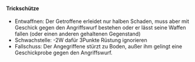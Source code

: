#### Trickschütze

* Entwaffnen: Der Getroffene erleidet nur halben Schaden, muss aber mit Geschick gegen den Angriffswurf bestehen oder
er lässt seine Waffen fallen (oder einen anderen gehaltenen Gegenstand)
* Schwachstelle: -2W dafür 3Punkte Rüstung ignorieren
* Fallschuss: Der Angegriffene stürzt zu Boden, außer ihm gelingt eine Geschickprobe gegen den Angriffswurf.
